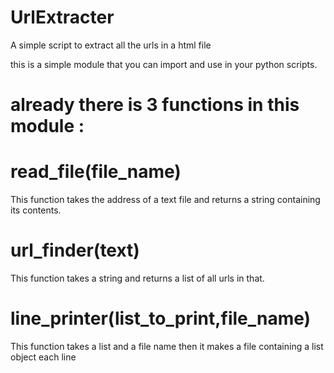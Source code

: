 # UrlExtracter
A simple script to extract all the urls in a html file

this is a simple module that you can import and use in your python scripts.

# already there is 3 functions in this module :

# read_file(file_name)
This function takes the address of a text file and returns a string containing its contents.

# url_finder(text)
This function takes a string and returns a list of all urls in that.

# line_printer(list_to_print,file_name)
This function takes a list and a file name then it makes a file containing a list object each line
